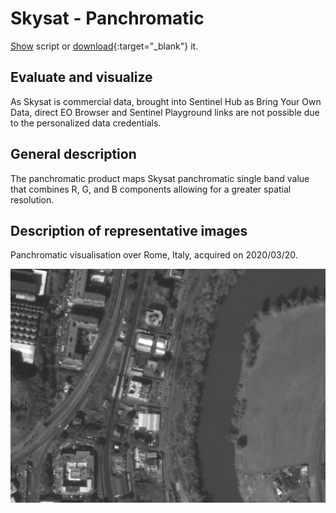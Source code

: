 # Skysat - Panchromatic

<a href="#" id='togglescript'>Show</a> script or [download](script.js){:target="_blank"} it.
<div id='script_view' style="display:none">
{% highlight javascript %}
{% include_relative script.js %}
{% endhighlight %}
</div>

## Evaluate and visualize

As Skysat is commercial data, brought into Sentinel Hub as Bring Your Own Data, direct EO Browser and Sentinel Playground links are not possible due to the personalized data credentials.   

## General description

The panchromatic product maps Skysat panchromatic single band value that combines R, G, and B components allowing for a greater spatial resolution.

## Description of representative images

Panchromatic visualisation over Rome, Italy, acquired on 2020/03/20.

![Small panchromatic visualization.](fig/skysat_panchromatic.jpg)
